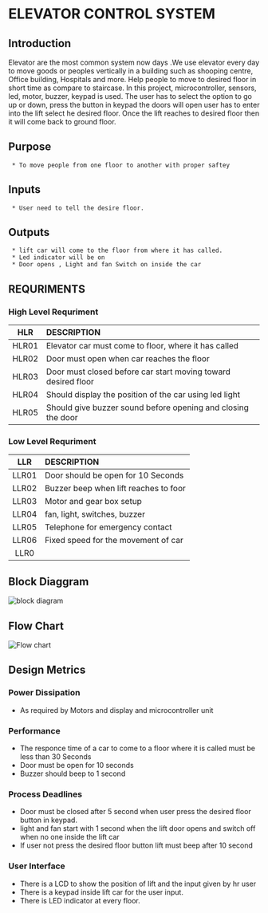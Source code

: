
# ELEVATOR CONTROL SYSTEM

## Introduction
   Elevator are the most common system now days .We use elevator every day to move goods or peoples vertically in a building such as shooping centre, Office building, Hospitals and more. Help people to move to desired floor in short time as compare to staircase.
   In this project, microcontroller, sensors, led, motor, buzzer, keypad is used. The user has to select the option to go up or down, press the button in keypad the doors will open user has to enter into the lift select he desired floor. Once the lift reaches to desired floor then it will come back to ground floor.
 
 ## Purpose
     * To move people from one floor to another with proper saftey
    
 ## Inputs 
     * User need to tell the desire floor.
    
 ## Outputs
     * lift car will come to the floor from where it has called.
     * Led indicator will be on 
     * Door opens , Light and fan Switch on inside the car
 ## REQURIMENTS
   
   ### High Level Requriment
   
   | HLR |DESCRIPTION|
   |:----:|:--------------------------------------------------|
   |HLR01|Elevator car must come to floor, where it has called|
   |HLR02|Door must open when car reaches the floor|
   |HLR03|Door must closed before car start moving toward desired floor|
   |HLR04|Should display the position of the car using led light|
   |HLR05|Should give buzzer sound before opening and closing the door|
   
   ### Low Level Requriment
   
   | LLR |DESCRIPTION|
   |:----:|:--------------------------------------------------|
   |LLR01|Door should be open for 10 Seconds|
   |LLR02|Buzzer beep when lift reaches to foor|
   |LLR03|Motor and gear box setup|
   |LLR04|fan, light, switches, buzzer|
   |LLR05|Telephone for emergency contact|
   |LLR06|Fixed speed for the movement of car|
   |LLR0||
   
## Block Diaggram 

![block diagram](https://user-images.githubusercontent.com/57553580/154838648-be8b8d37-4746-46b3-b324-f003355fb619.jpg)

## Flow Chart

![Flow chart](https://user-images.githubusercontent.com/57553580/154838695-c8b8f4a6-16fb-4539-8278-741047e402b6.jpg)

## Design Metrics

   ### Power Dissipation
   * As required by Motors and display and microcontroller unit
   ### Performance 
   * The responce time of a car to come to a floor where it is called must be less than 30 Seconds
   * Door must be open for 10 seconds 
   * Buzzer should beep to 1 second
   ### Process Deadlines
   * Door must be closed after 5 second when user press the desired floor button in keypad.
   * light and fan start with 1 second when the lift door opens and switch off when no one inside the lift car
   * If user not press the desired floor button lift must beep after 10 second 
   ### User Interface
   * There is a LCD to show the position of lift and the input given by hr user
   * There is a keypad inside lift car for the user input.
   * There is LED indicator at every floor.
